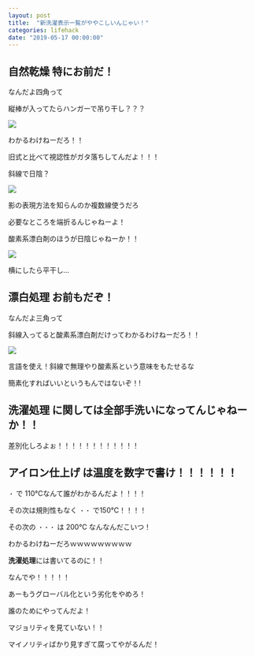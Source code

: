 ```yaml
---
layout: post
title:  "新洗濯表示一覧がややこしいんじゃい！"
categories: lifehack
date: "2019-05-17 00:00:00"
---
```


## **自然乾燥** 特にお前だ！

なんだよ四角って

縦棒が入ってたらハンガーで吊り干し？？？

![](https://acron.lion.co.jp/img/tag_11.png)

わかるわけねーだろ！！

旧式と比べて視認性がガタ落ちしてんだよ！！！

斜線で日陰？

![](https://acron.lion.co.jp/img/tag_14.png)

影の表現方法を知らんのか複数線使うだろ

必要なところを端折るんじゃねーよ！

酸素系漂白剤のほうが日陰じゃねーか！！

![](https://acron.lion.co.jp/img/tag_15.png)

横にしたら平干し...

## **漂白処理** お前もだぞ！

なんだよ三角って

斜線入ってると酸素系漂白剤だけってわかるわけねーだろ！！

![](https://acron.lion.co.jp/img/tag_9.png)

言語を使え！斜線で無理やり酸素系という意味をもたせるな

簡素化すればいいというもんではないぞ！!

## **洗濯処理** に関しては全部手洗いになってんじゃねーか！！

差別化しろよぉ！！！！！！！！！！！！

## **アイロン仕上げ** は温度を数字で書け！！！！！！

`・` で 110℃なんて誰がわかるんだよ！！！！

その次は規則性もなく `・・` で150℃！！！！

その次の `・・・` は 200℃ なんなんだこいつ！

わかるわけねーだろｗｗｗｗｗｗｗｗｗ

**洗濯処理**には書いてるのに！！

なんでや！！！！！

あーもうグローバル化という劣化をやめろ！

誰のためにやってんだよ！

マジョリティを見ていない！！

マイノリティばかり見すぎて腐ってやがるんだ！

